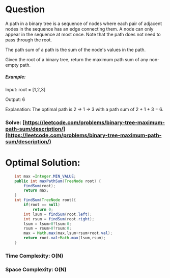 # Question

A path in a binary tree is a sequence of nodes where each pair of adjacent nodes in the sequence has an edge connecting them. A node can only appear in the sequence at most once. Note that the path does not need to pass through the root.

The path sum of a path is the sum of the node's values in the path.

Given the root of a binary tree, return the maximum path sum of any non-empty path.

 

##### Example:

Input: root = [1,2,3]

Output: 6

Explanation: The optimal path is 2 -> 1 -> 3 with a path sum of 2 + 1 + 3 = 6.


### Solve: [https://leetcode.com/problems/binary-tree-maximum-path-sum/description/](https://leetcode.com/problems/binary-tree-maximum-path-sum/description/)
   


# Optimal Solution:  
``` java
    int max =Integer.MIN_VALUE;
    public int maxPathSum(TreeNode root) {
        findSum(root);
        return max;
    }
    int findSum(TreeNode root){
        if(root == null)
            return 0;
        int lsum = findSum(root.left);
        int rsum = findSum(root.right);
        lsum = lsum>0?lsum:0;
        rsum = rsum>0?rsum:0;
        max = Math.max(max,lsum+rsum+root.val);
        return root.val+Math.max(lsum,rsum);
    }
```
### Time Complexity: O(N)  
### Space Complexity: O(N)   